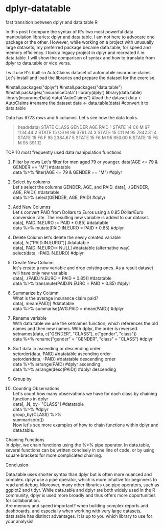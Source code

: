 # dplyr-datatable
fast transition between dplyr and data.table R

In this post I compare the syntax of R's two most powerful data manipulation libraries: dplyr and data.table. I am not here to advocate one package or the other. However, while working on a project with unusually large datasets, my preferred package became data.table, for speed and memory efficiency. I took a legacy project in dplyr and recreated it in data.table. I will show the comparison of syntax and how to translate from dplyr to data.table or vice versa. 



I will use R's built-in AutoClaims dataset of automobile insurance claims. Let's install and load the libraries and prepare the dataset for the exercise.

#install.packages("dplyr")
#install.packages("data.table")
#install.packages("insuranceData")
library(dplyr)
library(data.table)
library(insuranceData)
data("AutoClaims") #load the dataset
data <- AutoClaims #rename the dataset
data <- data.table(data) #convert it to data.table

Data has 6773 rows and 5 columns. Let's see how the data looks.

> head(data)
STATE CLASS GENDER AGE PAID
1 STATE 14 C6 M 97 1134.44
2 STATE 15 C6 M 96 3761.24
3 STATE 15 C11 M 95 7842.31
4 STATE 15 F6 F 95 2384.67
5 STATE 15 F6 M 95 650.00
6 STATE 15 F6 M 95 391.12


TOP 10 most frequently used data manipulation functions


1. Filter by rows
Let's filter for men aged 79 or younger.
data[AGE <= 79 & GENDER == "M"] #datatable  
data %>% filter(AGE <= 79 & GENDER == "M") #dplyr  

2. Select by columns  
Let's select the columns GENDER, AGE, and PAID.
data[, .(GENDER, AGE, PAID)] #datatable  
data %>% select(GENDER, AGE, PAID) #dplyr  

3. Add New Columns  
Let's convert PAID from Dollars to Euros using a 0.85 Dollar/Euro conversion rate. The resulting new variable is added to our dataset.  
data[, PAID.IN.EURO := PAID * 0.85] #datatable          
data %>% mutate(PAID.IN.EURO = PAID * 0.85) #dplyr

4. Delete Column
let's delete the newly created variable  
data[, !c("PAID.IN.EURO")] #datatable    
data[, PAID.IN.EURO:= NULL] #datatable (alternative way)        
select(data, -PAID.IN.EURO) #dplyr  

5. Create New Column  
let's create a new variable and drop existing ones. As a result dataset will have only new variable  
data[, .(PAID.IN.EURO = PAID * 0.85)] #datatable  
data %>% transmute(PAID.IN.EURO = PAID * 0.85) #dplyr  

6. Summarize by Column  
What is the average insurance claim paid?  
data[, mean(PAID)] #datatable  
data %>% summarise(AVG.PAID = mean(PAID)) #dplyr  

7. Rename variable  
With data.table we use the setnames function, which references the old names and then new names. With dplyr, the order is reversed.
setnames(data, c("GENDER", "CLASS"), c("gender", "class"))  
data %>% rename("gender" = "GENDER", "class" = "CLASS") #dplyr  

8. Sort data in ascending or descending order  
setorder(data, PAID) #datatable ascending order  
setorder(data, -PAID) #datatable descending order  
data %>% arrange(PAID) #dplyr ascending   
data %>% arrange(desc(PAID)) #dplyr descending  

9. Group by
10. Counting Observations  
Let's count how many observations we have for each class by chaining functions in dplyr  
data[, .N, by= "CLASS"] #datatable  
data %>% #dplyr  
 group_by(CLASS) %>%  
 summarise(n())  
Now let's see more examples of how to chain functions within dplyr and data.table.  


Chaining Functions  
In dplyr, we chain functions using the %>% pipe operator. In data.table, several functions can be written concisely in one line of code, or by using square brackets for more complicated chaining.  



Conclusion  

 Data.table uses shorter syntax than dplyr but is often more nuanced and complex. dplyr use a pipe operator, which is more intuitive for beginners to read and debug. Moreover, many other libraries use pipe operators, such as ggplot2 and tidyr. While data.table and dplyr are both widely used in the R community, dplyr is used more broadly and thus offers more opportunities for collaboration.   
Are memory and speed important? when building complex reports and dashboards, and especially when working with very large datasets, data.table has distinct advantages.
It is up to you which library to use for your analysis!
